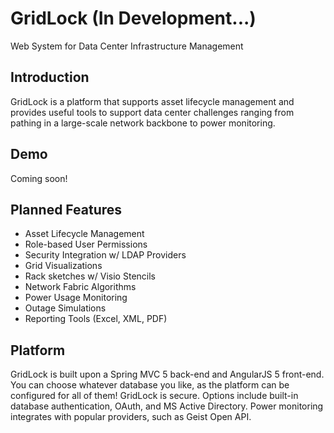 # GridLock (In Development...)
Web System for Data Center Infrastructure Management

## Introduction
GridLock is a platform that supports asset lifecycle management and provides useful tools to support data center challenges 
ranging from pathing in a large-scale network backbone to power monitoring.

## Demo
Coming soon!

## Planned Features
- Asset Lifecycle Management
- Role-based User Permissions
- Security Integration w/ LDAP Providers
- Grid Visualizations
- Rack sketches w/ Visio Stencils
- Network Fabric Algorithms
- Power Usage Monitoring
- Outage Simulations
- Reporting Tools (Excel, XML, PDF)

## Platform
GridLock is built upon a Spring MVC 5 back-end and AngularJS 5 front-end. You can choose whatever database you like, as the platform 
can be configured for all of them! GridLock is secure. Options include built-in database authentication, OAuth, and MS Active Directory. 
Power monitoring integrates with popular providers, such as Geist Open API.
